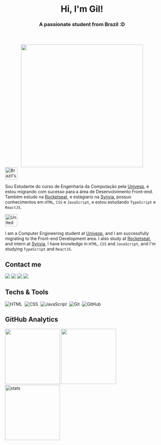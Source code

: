 <header>
  <h1 align="center">Hi, I'm Gil!</h1>
  <h3 align="center">A passionate student from Brazil :D</h3>
</header>


<div align="center">
  <img 
   height="400"
src="https://camo.githubusercontent.com/534e02bb6518cd3529bd38725727d9096a98cc0b38b169788dc274f00da79ee6/68747470733a2f2f692e696d6775722e636f6d2f413675694e30522e676966"  
  />
</div>
<img src="https://user-images.githubusercontent.com/102333181/183000071-0c8845b5-e71b-4c74-8912-05e3145f3fa1.png" alt="Brazil's flag" width="40">

Sou Estudante do curso de Engenharia da Computação pela [Univesp](https://www.univesp.br/), e estou migrando com sucesso para a área de Desenvolvimento Front-end. Também estudo na [Rocketseat](https://www.rocketseat.com.br/), e estágiario na [Synvia](https://www.synvia.com/),  possuo conhecimentos em `HTML`, `CSS` e `JavaScript`, e estou estudando `TypeScript` e `ReactJS`. 

<img src="https://user-images.githubusercontent.com/102333181/183000154-724b273a-f987-4128-88c0-0edc3b809bde.png" alt="United states's flag" width="40">

I am a Computer Engineering student at [Univesp](https://www.univesp.br/), and I am successfully migrating to the Front-end Development area. I also study at [Rocketseat](https://www.rocketseat.com.br/), and intern at [Synvia](https://www.synvia.com/), I have knowledge in `HTML`, `CSS` and `JavaScript`, and I'm studying `TypeScript` and `ReactJS`.

## Contact me
                
<a href="https://www.linkedin.com/in/givaildo-andrade-b2988469/" target="_blank"><img src="https://img.shields.io/badge/-LinkedIn-%230077B5?style=for-the-badge&logo=linkedin&logoColor=white" target="_blank"></a>
<a href="mailto:gil.nmy@gmail.com"><img src="https://img.shields.io/badge/-Gmail-%23333?style=for-the-badge&logo=gmail&logoColor=white" target="_blank"></a>
<a href="http://discordapp.com/users/725926219752669364" target="_blank"><img src="https://img.shields.io/badge/Discord-7289DA?style=for-the-badge&logo=discord&logoColor=white" target="_blank"></a> 
<a href="https://www.instagram.com/gil_nm/" target="_blank"><img src="https://img.shields.io/badge/-Instagram-%23E4405F?style=for-the-badge&logo=instagram&logoColor=white" target="_blank"></a>

## Techs & Tools

![HTML](https://img.shields.io/badge/-HTML-05122A?style=flat&logo=HTML5)&nbsp;
![CSS](https://img.shields.io/badge/-CSS-05122A?style=flat&logo=CSS3&logoColor=1572B6)&nbsp;
![JavaScript](https://img.shields.io/badge/-JavaScript-05122A?style=flat&logo=javascript)&nbsp;
![Git](https://img.shields.io/badge/-Git-05122A?style=flat&logo=git)&nbsp;
![GitHub](https://img.shields.io/badge/-GitHub-05122A?style=flat&logo=github)&nbsp;

## GitHub Analytics

<img height="180em" src="https://github-readme-stats.vercel.app/api/top-langs/?username=givaild&layout=compact&langs_count=7&theme=omni"/>
<img height="180em" src="https://github-readme-stats.vercel.app/api?username=givaild&show_icons=true&theme=omni&include_all_commits=true&count_private=true"/>
<img height="180em" src="https://github-readme-streak-stats.herokuapp.com/?user=givaild&theme=omni" alt="stats"/>
